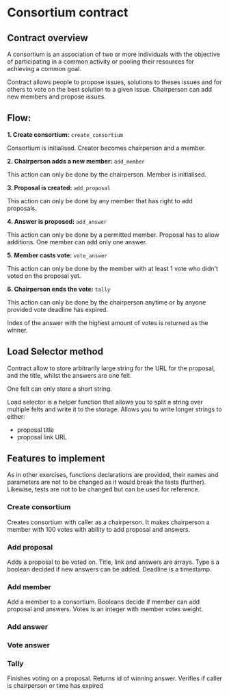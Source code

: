 # Consortium contract  

## Contract overview  

A consortium is an association of two or more individuals with the objective of participating in a common activity or pooling their resources for achieving a common goal.  

Contract allows people to propose issues, solutions to theses issues and for others to vote on the best solution to a given issue. Chairperson can add new members and propose issues.  

## Flow:  

**1. Create consortium:** `create_consortium`  

Consortium is initialised. Creator becomes chairperson and a member.  

**2. Chairperson adds a new member:**  `add_member`  

This action can only be done by the chairperson. Member is initialised.  

**3. Proposal is created:** `add_proposal`  

This action can only be done by any member that has right to add proposals.  

**4. Answer is proposed:** `add_answer`  

This action can only be done by a permitted member. Proposal has to allow additions. One member can add only one answer.  

**5. Member casts vote:** `vote_answer`  

This action can only be done by the member with at least 1 vote who didn't voted on the proposal yet.  

**6. Chairperson ends the vote:** `tally`  

This action can only be done by the chairperson anytime or by anyone provided vote deadline has expired.  

Index of the answer with the highest amount of votes is returned as the winner.  

## Load Selector method  

Contract allow to store arbitrarily large string for the URL for the proposal, and the title, whilst the answers are one felt.

One felt can only store a short string.

Load selector is a helper function that allows you to split a string over multiple felts and write it to the storage. Allows you to write longer strings to either:  
- proposal title  
- proposal link URL  

## Features to implement  

As in other exercises, functions declarations are provided, their names and parameters are not to be changed as it would break the tests (further). Likewise, tests are not to be changed but can be used for reference.  

### Create consortium  

Creates consortium with caller as a chairperson. It makes chairperson a member with 100 votes with ability to add proposal and answers.  

### Add proposal  

Adds a proposal to be voted on. Title, link and answers are arrays. Type s a boolean decided if new answers can be added. Deadline is a timestamp.  

### Add member  

Add a member to a consortium. Booleans decide if member can add proposal and answers. Votes is an integer with member votes weight.

### Add answer  

### Vote answer  

### Tally  

Finishes voting on a proposal. Returns id of winning answer. Verifies if caller is chairperson or time has expired  

